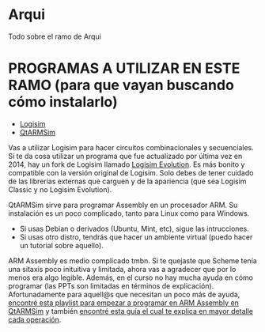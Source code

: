 # Arqui
Todo sobre el ramo de Arqui


# PROGRAMAS A UTILIZAR EN ESTE RAMO (para que vayan buscando cómo instalarlo)

- [Logisim](https://sourceforge.net/projects/circuit/)  
- [QtARMSim](https://pypi.org/project/qtarmsim/)


Vas a utilizar Logisim para hacer circuitos combinacionales y secuenciales. 
Si te da cosa utilizar un programa que fue actualizado por última vez en 2014, hay un fork de Logisim llamado [Logisim Evolution](https://sourceforge.net/projects/logisimevolution/). Es más bonito y compatible con la versión original de Logisim. Solo debes de tener cuidado de las librerías externas que carguen y de la apariencia (que sea Logisim Classic y no Logisim Evolution).  


QtARMSim sirve para programar Assembly en un procesador ARM.
Su instalación es un poco complicado, tanto para Linux como para Windows.  
- Si usas Debian o derivados (Ubuntu, Mint, etc), sigue las intrucciones.
- Si usas otro distro, tendrás que hacer un ambiente virtual (puedo hacer un tutorial sobre aquello).

ARM Assembly es medio complicado tmbn. Si te quejaste que Scheme tenía una sitaxis poco inituitiva y limitada, ahora vas a agradecer que por lo menos era algo legible. Además, en el curso no hay mucha ayuda en cómo programar (las PPTs son limitadas en términos de explicación). Afortunadamente para aquell@s que necesitan un poco más de ayuda, [encontré esta playlist para empezar a programar en ARM Assembly en QtARMSim](https://www.youtube.com/watch?v=ZfWXKLYiDc4&list=PLqsewl9xsOjZoZ_0HeQxJ3w0vvTuQaa72) y también [encontré esta guía el cual te explica en mayor detalle cada operación](https://repositori.uji.es/xmlui/bitstream/handle/10234/174328/s129_impressora.pdf?sequence=2).
